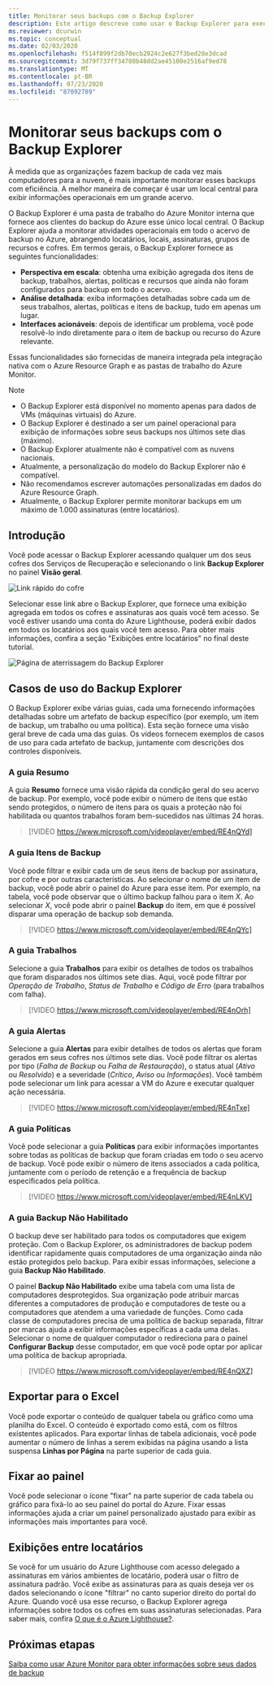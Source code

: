 ```yaml
---
title: Monitorar seus backups com o Backup Explorer
description: Este artigo descreve como usar o Backup Explorer para executar o monitoramento em tempo real de backups em cofres, assinaturas, regiões e locatários.
ms.reviewer: dcurwin
ms.topic: conceptual
ms.date: 02/03/2020
ms.openlocfilehash: f514f899f2db70ecb2924c2e627f3bed28e3dcad
ms.sourcegitcommit: 3d79f737ff34708b48dd2ae45100e2516af9ed78
ms.translationtype: MT
ms.contentlocale: pt-BR
ms.lasthandoff: 07/23/2020
ms.locfileid: "87092789"
---
```

# <a name="monitor-your-backups-with-backup-explorer"></a>Monitorar seus backups com o Backup Explorer

À medida que as organizações fazem backup de cada vez mais computadores para a nuvem, é mais importante monitorar esses backups com eficiência. A melhor maneira de começar é usar um local central para exibir informações operacionais em um grande acervo.

O Backup Explorer é uma pasta de trabalho do Azure Monitor interna que fornece aos clientes do backup do Azure esse único local central. O Backup Explorer ajuda a monitorar atividades operacionais em todo o acervo de backup no Azure, abrangendo locatários, locais, assinaturas, grupos de recursos e cofres. Em termos gerais, o Backup Explorer fornece as seguintes funcionalidades:

* **Perspectiva em escala**: obtenha uma exibição agregada dos itens de backup, trabalhos, alertas, políticas e recursos que ainda não foram configurados para backup em todo o acervo.
* **Análise detalhada**: exiba informações detalhadas sobre cada um de seus trabalhos, alertas, políticas e itens de backup, tudo em apenas um lugar.
* **Interfaces acionáveis**: depois de identificar um problema, você pode resolvê-lo indo diretamente para o item de backup ou recurso do Azure relevante.

Essas funcionalidades são fornecidas de maneira integrada pela integração nativa com o Azure Resource Graph e as pastas de trabalho do Azure Monitor.

> [!NOTE]
>
> * O Backup Explorer está disponível no momento apenas para dados de VMs (máquinas virtuais) do Azure.
> * O Backup Explorer é destinado a ser um painel operacional para exibição de informações sobre seus backups nos últimos sete dias (máximo).
> * O Backup Explorer atualmente não é compatível com as nuvens nacionais.
> * Atualmente, a personalização do modelo do Backup Explorer não é compatível.
> * Não recomendamos escrever automações personalizadas em dados do Azure Resource Graph.
> * Atualmente, o Backup Explorer permite monitorar backups em um máximo de 1.000 assinaturas (entre locatários).

## <a name="get-started"></a>Introdução

Você pode acessar o Backup Explorer acessando qualquer um dos seus cofres dos Serviços de Recuperação e selecionando o link **Backup Explorer** no painel **Visão geral**.

![Link rápido do cofre](media/backup-azure-monitor-with-backup-explorer/vault-quick-link.png)

Selecionar esse link abre o Backup Explorer, que fornece uma exibição agregada em todos os cofres e assinaturas aos quais você tem acesso. Se você estiver usando uma conta do Azure Lighthouse, poderá exibir dados em todos os locatários aos quais você tem acesso. Para obter mais informações, confira a seção "Exibições entre locatários" no final deste tutorial.

![Página de aterrissagem do Backup Explorer](media/backup-azure-monitor-with-backup-explorer/explorer-landing-page.png)

## <a name="backup-explorer-use-cases"></a>Casos de uso do Backup Explorer

O Backup Explorer exibe várias guias, cada uma fornecendo informações detalhadas sobre um artefato de backup específico (por exemplo, um item de backup, um trabalho ou uma política). Esta seção fornece uma visão geral breve de cada uma das guias. Os vídeos fornecem exemplos de casos de uso para cada artefato de backup, juntamente com descrições dos controles disponíveis.

### <a name="the-summary-tab"></a>A guia Resumo

A guia **Resumo** fornece uma visão rápida da condição geral do seu acervo de backup. Por exemplo, você pode exibir o número de itens que estão sendo protegidos, o número de itens para os quais a proteção não foi habilitada ou quantos trabalhos foram bem-sucedidos nas últimas 24 horas.

> [!VIDEO https://www.microsoft.com/videoplayer/embed/RE4nQYd]

### <a name="the-backup-items-tab"></a>A guia Itens de Backup

Você pode filtrar e exibir cada um de seus itens de backup por assinatura, por cofre e por outras características. Ao selecionar o nome de um item de backup, você pode abrir o painel do Azure para esse item. Por exemplo, na tabela, você pode observar que o último backup falhou para o item *X*. Ao selecionar *X*, você pode abrir o painel **Backup** do item, em que é possível disparar uma operação de backup sob demanda.

> [!VIDEO https://www.microsoft.com/videoplayer/embed/RE4nQYc]

### <a name="the-jobs-tab"></a>A guia Trabalhos

Selecione a guia **Trabalhos** para exibir os detalhes de todos os trabalhos que foram disparados nos últimos sete dias. Aqui, você pode filtrar por *Operação de Trabalho*, *Status de Trabalho* e *Código de Erro* (para trabalhos com falha).

> [!VIDEO https://www.microsoft.com/videoplayer/embed/RE4nOrh]

### <a name="the-alerts-tab"></a>A guia Alertas

Selecione a guia **Alertas** para exibir detalhes de todos os alertas que foram gerados em seus cofres nos últimos sete dias. Você pode filtrar os alertas por tipo (*Falha de Backup* ou *Falha de Restauração*), o status atual (*Ativo* ou *Resolvido*) e a severidade (*Crítico*, *Aviso* ou *Informações*). Você também pode selecionar um link para acessar a VM do Azure e executar qualquer ação necessária.

> [!VIDEO https://www.microsoft.com/videoplayer/embed/RE4nTxe]

### <a name="the-policies-tab"></a>A guia Políticas

Você pode selecionar a guia **Políticas** para exibir informações importantes sobre todas as políticas de backup que foram criadas em todo o seu acervo de backup. Você pode exibir o número de itens associados a cada política, juntamente com o período de retenção e a frequência de backup especificados pela política.

> [!VIDEO https://www.microsoft.com/videoplayer/embed/RE4nLKV]

### <a name="the-backup-not-enabled-tab"></a>A guia Backup Não Habilitado

O backup deve ser habilitado para todos os computadores que exigem proteção. Com o Backup Explorer, os administradores de backup podem identificar rapidamente quais computadores de uma organização ainda não estão protegidos pelo backup. Para exibir essas informações, selecione a guia **Backup Não Habilitado**.

O painel **Backup Não Habilitado** exibe uma tabela com uma lista de computadores desprotegidos. Sua organização pode atribuir marcas diferentes a computadores de produção e computadores de teste ou a computadores que atendem a uma variedade de funções. Como cada classe de computadores precisa de uma política de backup separada, filtrar por marcas ajuda a exibir informações específicas a cada uma delas. Selecionar o nome de qualquer computador o redireciona para o painel **Configurar Backup** desse computador, em que você pode optar por aplicar uma política de backup apropriada.

> [!VIDEO https://www.microsoft.com/videoplayer/embed/RE4nQXZ]

## <a name="export-to-excel"></a>Exportar para o Excel

Você pode exportar o conteúdo de qualquer tabela ou gráfico como uma planilha do Excel. O conteúdo é exportado como está, com os filtros existentes aplicados. Para exportar linhas de tabela adicionais, você pode aumentar o número de linhas a serem exibidas na página usando a lista suspensa **Linhas por Página** na parte superior de cada guia.

## <a name="pin-to-the-dashboard"></a>Fixar ao painel

Você pode selecionar o ícone "fixar" na parte superior de cada tabela ou gráfico para fixá-lo ao seu painel do portal do Azure. Fixar essas informações ajuda a criar um painel personalizado ajustado para exibir as informações mais importantes para você.

## <a name="cross-tenant-views"></a>Exibições entre locatários

Se você for um usuário do Azure Lighthouse com acesso delegado a assinaturas em vários ambientes de locatário, poderá usar o filtro de assinatura padrão. Você exibe as assinaturas para as quais deseja ver os dados selecionando o ícone "filtrar" no canto superior direito do portal do Azure. Quando você usa esse recurso, o Backup Explorer agrega informações sobre todos os cofres em suas assinaturas selecionadas. Para saber mais, confira [O que é o Azure Lighthouse?](../lighthouse/overview.md).

## <a name="next-steps"></a>Próximas etapas

[Saiba como usar Azure Monitor para obter informações sobre seus dados de backup](./backup-azure-monitoring-use-azuremonitor.md)
